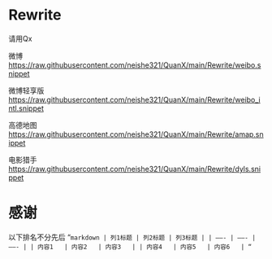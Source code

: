 # Rewrite
请用Qx

微博 
https://raw.githubusercontent.com/neishe321/QuanX/main/Rewrite/weibo.snippet

微博轻享版 
https://raw.githubusercontent.com/neishe321/QuanX/main/Rewrite/weibo_intl.snippet

高德地图
https://raw.githubusercontent.com/neishe321/QuanX/main/Rewrite/amap.snippet

电影猎手
https://raw.githubusercontent.com/neishe321/QuanX/main/Rewrite/dyls.snippet

# 感谢
以下排名不分先后
“`markdown
   | 列1标题 | 列2标题 | 列3标题 |
   | ——- | ——- | ——- |
   | 内容1   | 内容2   | 内容3   |
   | 内容4   | 内容5   | 内容6   |
   “`
